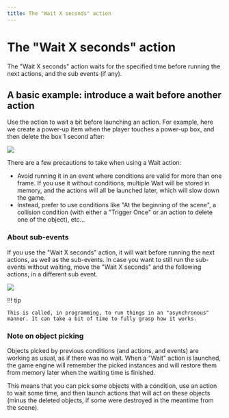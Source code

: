 ```yaml
---
title: The "Wait X seconds" action
---
```

# The "Wait X seconds" action

The "Wait X seconds" action waits for the specified time before running the next actions, and the sub events (if any).

## A basic example: introduce a wait before another action

Use the action to wait a bit before launching an action. For example, here we create a power-up item when the player touches a power-up box, and then delete the box 1 second after:

![](/gdevelop5/all-features/timers-and-time/wait-action/pasted/20220523-201844.png)

There are a few precautions to take when using a Wait action:

* Avoid running it in an event where conditions are valid for more than one frame. If you use it without conditions, multiple Wait will be stored in memory, and the actions will all be launched later, which will slow down the game.
* Instead, prefer to use conditions like "At the beginning of the scene", a collision condition (with either a "Trigger Once" or an action to delete one of the object), etc...

### About sub-events

If you use the "Wait X seconds" action, it will wait before running the next actions, as well as the sub-events.
In case you want to still run the sub-events without waiting, move the "Wait X seconds" and the following actions, in a different sub event.

![](/gdevelop5/all-features/timers-and-time/wait-action/pasted/20220519-104440.png)

!!! tip

    This is called, in programming, to run things in an "asynchronous" manner. It can take a bit of time to fully grasp how it works.

### Note on object picking

Objects picked by previous conditions (and actions, and events) are working as usual, as if there was no wait. When a "Wait" action is launched, the game engine will remember the picked instances and will restore them from memory later when the waiting time is finished.

This means that you can pick some objects with a condition, use an action to wait some time, and then launch actions that will act on these objects (minus the deleted objects, if some were destroyed in the meantime from the scene).